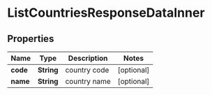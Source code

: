 

# ListCountriesResponseDataInner


## Properties

| Name | Type | Description | Notes |
|------------ | ------------- | ------------- | -------------|
|**code** | **String** | country code |  [optional] |
|**name** | **String** | country name |  [optional] |



